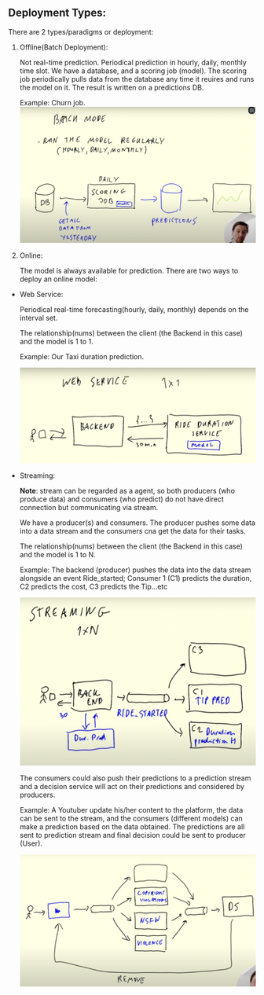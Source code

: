 ## Deployment Types:
There are 2 types/paradigms or deployment:

1. Offline(Batch Deployment):

    Not real-time prediction. Periodical prediction in hourly, daily, monthly time slot. 
    We have a database, and a scoring job (model).
    The scoring job periodically pulls data from the database any time it reuires and runs the model on it. 
    The result is written on a predictions DB.

    Example: Churn job.
    ![offline.png](images%2Foffline.png)
2. Online:

    The model is always available for prediction. There are two ways to deploy an online model:

  - Web Service:

    Periodical real-time forecasting(hourly, daily, monthly) depends on the interval set.

    The relationship(nums) between the client (the Backend in this case) and the model is 1 to 1.

    Example: Our Taxi duration prediction. 

    ![webservice.png](images%2Fwebservice.png)
  - Streaming:
    
    **Note**: stream can be regarded as a agent, so both producers (who produce data) and consumers (who predict) do not have direct connection but communicating via stream.

    We have a producer(s) and consumers. The producer pushes some data into a data stream and the consumers cna get the data for their tasks. 

    The relationship(nums) between the client (the Backend in this case) and the model is 1 to N.

    Example: The backend (producer) pushes the data into the data stream alongside an event Ride_started; Consumer 1 (C1) predicts the duration, C2 predicts the cost, C3 predicts the Tip...etc

    ![streaming.png](images%2Fstreaming.png)

    The consumers could also push their predictions to a prediction stream and a decision service will act on their predictions and considered by producers.
  
    Example: A Youtuber update his/her content to the platform, the data can be sent to the stream, and the consumers (different models) can make a prediction based on the data obtained. The predictions are all sent to prediction stream and final decision could be sent to producer (User).

    ![mul-stream.png](images%2Fmul-stream.png)

